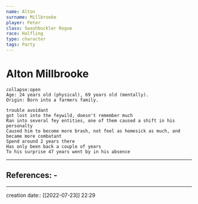 ```yaml
---
name: Alton
surname: Millbrooke
player: Peter
class: Swashbuckler Rogue
race: Halfling 
type: character
tags: Party
---
```


# Alton Millbrooke 

```ad-ooc
collapse:open
Age: 24 years old (physical), 69 years old (mentally).
Origin: Born into a farmers family.

trouble avoidant
got lost into the feywild, doesn't remember much
Ran into several fey entities, one of them caused a shift in his personalty
Caused him to become more brash, not feel as homesick as much, and became more combatant
Spend around 2 years there
Has only been back a couple of years
To his surprise 47 years went by in his absence

```

___ 
## References: - 
--- 
creation date:: [[2022-07-23]] 22:29